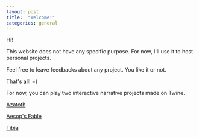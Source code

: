 ```yaml
---
layout: post
title:  "Welcome!"
categories: general
---
```

Hi!

This website does not have any specific purpose. For now, I'll use it to host personal projects.

Feel free to leave feedbacks about any project. You like it or not.

That's all! =)

For now, you can play two interactive narrative projects made on Twine.

[Azatoth]({{site.url}}/assets/twine/azatoth.html)

[Aesop's Fable]({{site.url}}/assets/twine/the-tortoise-and-the-eagle.html)

[Tibia]({{site.url}}/assets/twine/tibia.html)

